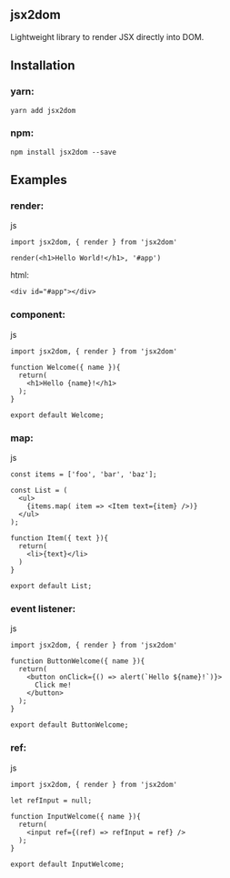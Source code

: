 ## jsx2dom
Lightweight library to render JSX directly into DOM.

## Installation

### yarn:
```
yarn add jsx2dom
```

### npm:
```
npm install jsx2dom --save
```

## Examples

### render:

js
```
import jsx2dom, { render } from 'jsx2dom'

render(<h1>Hello World!</h1>, '#app')
```

html: 
```
<div id="#app"></div>
```

### component:

js
```
import jsx2dom, { render } from 'jsx2dom'

function Welcome({ name }){
  return(
    <h1>Hello {name}!</h1>
  );
}

export default Welcome;
```

### map:

js
```
const items = ['foo', 'bar', 'baz'];

const List = (
  <ul>
    {items.map( item => <Item text={item} />)}
  </ul>
);

function Item({ text }){
  return(
    <li>{text}</li>
  )
}

export default List;
```

### event listener:

js
```
import jsx2dom, { render } from 'jsx2dom'

function ButtonWelcome({ name }){
  return(
    <button onClick={() => alert(`Hello ${name}!`)}>
      Click me!
    </button>
  );
}

export default ButtonWelcome;
```

### ref:

js
```
import jsx2dom, { render } from 'jsx2dom'

let refInput = null;

function InputWelcome({ name }){
  return(
    <input ref={(ref) => refInput = ref} />
  );
}

export default InputWelcome;
```